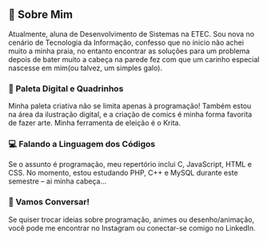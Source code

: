 ## 👋 Sobre Mim
Atualmente, aluna de Desenvolvimento de Sistemas na ETEC. Sou nova no cenário de Tecnologia da Informação, confesso que no ínicio não achei muito a minha praia, no entanto encontrar as soluções para um problema depois de bater muito a cabeça na parede fez com que um carinho especial nascesse em mim(ou talvez, um simples galo).

### 🎨 Paleta Digital e Quadrinhos
Minha paleta criativa não se limita apenas à programação! Também estou na área da ilustração digital, e a criação de comics é minha forma favorita de fazer arte. Minha ferramenta de eleição é o Krita.

### 💻 Falando a Linguagem dos Códigos
Se o assunto é programação, meu repertório inclui C, JavaScript, HTML e CSS. No momento, estou estudando PHP, C++ e MySQL durante este semestre – ai minha cabeça...

### 🌟 Vamos Conversar!
Se quiser trocar ideias sobre programação, animes ou desenho/animação, você pode me encontrar no Instagram ou conectar-se comigo no LinkedIn.
